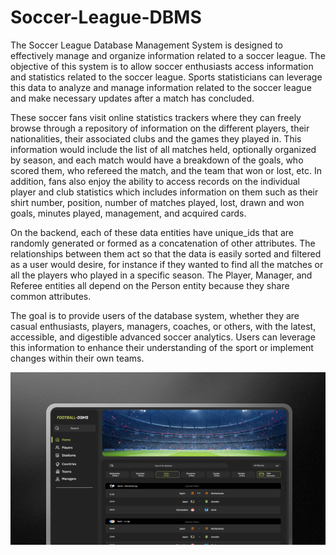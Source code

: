 # Soccer-League-DBMS
The Soccer League Database Management System is designed to effectively manage and organize information related to a soccer league. The objective of this system is to allow soccer enthusiasts access information and statistics related to the soccer league. Sports statisticians can leverage this data to analyze and manage information related to the soccer league and make necessary updates after a match has concluded. 

These soccer fans visit online statistics trackers where they can freely browse through a repository of information on the different players, their nationalities, their associated clubs and the games they played in. This information would include the list of all matches held, optionally organized by season, and each match would have a breakdown of the goals, who scored them, who refereed the match, and the team that won or lost, etc. In addition, fans also enjoy the ability to access records on the individual player and club statistics which includes information on them such as their shirt number, position, number of matches played, lost, drawn and won goals, minutes played, management, and acquired cards. 

On the backend, each of these data entities have unique_ids that are randomly generated or formed as a concatenation of other attributes. The relationships between them act so that the data is easily sorted and filtered as a user would desire, for instance if they wanted to find all the matches or all the players who played in a specific season. The Player, Manager, and Referee entities all depend on the Person entity because they share common attributes.

The goal is to provide users of the database system, whether they are casual enthusiasts, players, managers, coaches, or others, with the latest, accessible, and digestible advanced soccer analytics. Users can leverage this information to enhance their understanding of the sport or implement changes within their own teams.
<div style="text-align: center;">
  <img src="./SoccerDBMSupdate.png" />
</div>
